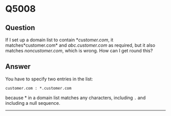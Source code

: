 Q5008
=====

Question
--------

If I set up a domain list to contain **customer.com*, it
matches*customer.com\* and *abc.customer.com* as required, but it also
matches *noncustomer.com*, which is wrong. How can I get round this?

Answer
------

You have to specify two entries in the list:

    customer.com : *.customer.com

because \* in a domain list matches any characters, including `.` and
including a null sequence.

* * * * *

